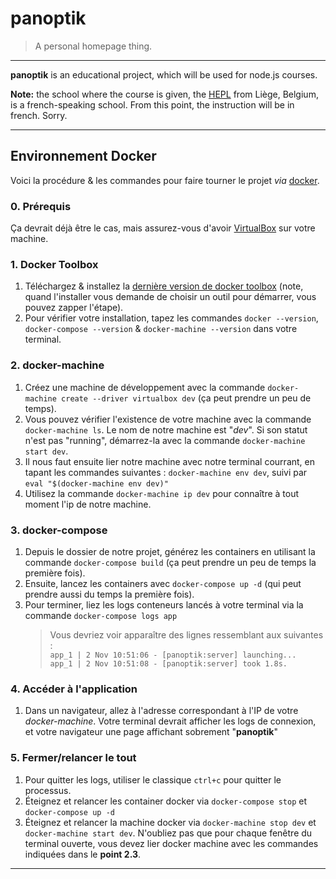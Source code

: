 # panoptik

> A personal homepage thing.

* * *

**panoptik** is an educational project, which will be used for node.js courses.

**Note:** the school where the course is given, the [HEPL](http://www.provincedeliege.be/hauteecole) from Liège, Belgium, is a french-speaking school. From this point, the instruction will be in french. Sorry.

* * *

## Environnement Docker

Voici la procédure & les commandes pour faire tourner le projet *via* [docker](https://www.docker.com/).

### 0. Prérequis

Ça devrait déjà être le cas, mais assurez-vous d'avoir [VirtualBox](https://www.virtualbox.org/) sur votre machine.

### 1. Docker Toolbox

1. Téléchargez & installez la [dernière version de docker toolbox](https://github.com/docker/toolbox/releases) (note, quand l'installer vous demande de choisir un outil pour démarrer, vous pouvez zapper l'étape).
1. Pour vérifier votre installation, tapez les commandes `docker --version`, `docker-compose --version` & `docker-machine --version` dans votre terminal.

### 2. docker-machine

1. Créez une machine de développement avec la commande `docker-machine create --driver virtualbox dev` (ça peut prendre un peu de temps).
1. Vous pouvez vérifier l'existence de votre machine avec la commande `docker-machine ls`. Le nom de notre machine est "*dev*". Si son statut n'est pas "running", démarrez-la avec la commande `docker-machine start dev`.
1. Il nous faut ensuite lier notre machine avec notre terminal courrant, en tapant les commandes suivantes : `docker-machine env dev`, suivi par `eval "$(docker-machine env dev)"`
1. Utilisez la commande `docker-machine ip dev` pour connaître à tout moment l'ip de notre machine.

### 3. docker-compose

1. Depuis le dossier de notre projet, générez les containers en utilisant la commande `docker-compose build` (ça peut prendre un peu de temps la première fois).
1. Ensuite, lancez les containers avec `docker-compose up -d` (qui peut prendre aussi du temps la première fois).
1. Pour terminer, liez les logs conteneurs lancés à votre terminal via la commande `docker-compose logs app`  
	> Vous devriez voir apparaître des lignes ressemblant aux suivantes :  
    > `app_1 | 2 Nov 10:51:06 - [panoptik:server] launching...`  
	> `app_1 | 2 Nov 10:51:08 - [panoptik:server] took 1.8s. `

### 4. Accéder à l'application

1. Dans un navigateur, allez à l'adresse correspondant à l'IP de votre *docker-machine*. Votre terminal devrait afficher les logs de connexion, et votre navigateur une page affichant sobrement "**panoptik**"

### 5. Fermer/relancer le tout

1. Pour quitter les logs, utiliser le classique `ctrl+c` pour quitter le processus.
1. Éteignez et relancer les container docker via `docker-compose stop` et `docker-compose up -d`
1. Éteignez et relancer la machine docker via `docker-machine stop dev` et `docker-machine start dev`. N'oubliez pas que pour chaque fenêtre du terminal ouverte, vous devez lier docker machine avec les commandes indiquées dans le **point 2.3**.

* * *